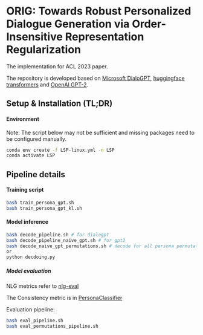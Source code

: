 # ORIG: Towards Robust Personalized Dialogue Generation via Order-Insensitive Representation Regularization
The implementation for ACL 2023 paper.

The repository is developed based on [Microsoft DialoGPT](https://github.com/microsoft/DialoGPT), [huggingface transformers](https://github.com/huggingface/transfer-learning-conv-ai) and [OpenAI GPT-2](https://github.com/openai/gpt-2).

## Setup & Installation (TL;DR)



#### Environment
Note: The script below may not be sufficient and missing packages need to be configured manually.
```bash
conda env create -f LSP-linux.yml -n LSP
conda activate LSP
```

## Pipeline details

#### Training script
```bash
bash train_persona_gpt.sh
bash train_persona_gpt_kl.sh
```

#### Model inference
```bash
bash decode_pipeline.sh # for dialogpt
bash decode_pipeline_naive_gpt.sh # for gpt2
bash decode_naive_gpt_permutations.sh # decode for all persona permutations
or
python decdoing.py
```

##### Model evaluation
NLG metrics refer to [nlg-eval](https://github.com/Maluuba/nlg-eval)

The Consistency metric is in [PersonaClassifier](https://github.com/ChanLiang/PersonaClassifier)

Evaluation pipeline:
```bash
bash eval_pipeline.sh
bash eval_permutations_pipeline.sh
```
